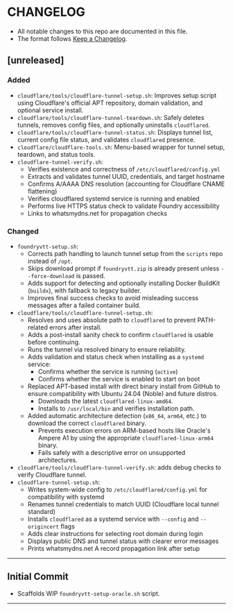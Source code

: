 # CHANGELOG
- All notable changes to this repo are documented in this file.
- The format follows [Keep a Changelog](https://keepachangelog.com/en/1.1.0/).

## [unreleased]

### Added
- `cloudflare/tools/cloudflare-tunnel-setup.sh`: Improves setup script using Cloudflare's official APT repository, domain validation, and optional service install.
- `cloudflare/tools/cloudflare-tunnel-teardown.sh`: Safely deletes tunnels, removes config files, and optionally uninstalls `cloudflared`.
- `cloudflare/tools/cloudflare-tunnel-status.sh`: Displays tunnel list, current config file status, and validates `cloudflared` presence.
- `cloudflare/cloudflare-tools.sh`: Menu-based wrapper for tunnel setup, teardown, and status tools.
- `cloudflare-tunnel-verify.sh`:
  - Verifies existence and correctness of `/etc/cloudflared/config.yml`
  - Extracts and validates tunnel UUID, credentials, and target hostname
  - Confirms A/AAAA DNS resolution (accounting for Cloudflare CNAME flattening)
  - Verifies cloudflared systemd service is running and enabled
  - Performs live HTTPS status check to validate Foundry accessibility
  - Links to whatsmydns.net for propagation checks

### Changed
- `foundryvtt-setup.sh`:
  - Corrects path handling to launch tunnel setup from the `scripts` repo instead of `/opt`.
  - Skips download prompt if `foundryvtt.zip` is already present unless `--force-download` is passed.
  - Adds support for detecting and optionally installing Docker BuildKit (`buildx`), with fallback to legacy builder.
  - Improves final success checks to avoid misleading success messages after a failed container build.
- `cloudflare/tools/cloudflare-tunnel-setup.sh`:
  - Resolves and uses absolute path to `cloudflared` to prevent PATH-related errors after install.
  - Adds a post-install sanity check to confirm `cloudflared` is usable before continuing.
  - Runs the tunnel via resolved binary to ensure reliability.
  - Adds validation and status check when installing as a `systemd` service:
    - Confirms whether the service is running (`active`)
    - Confirms whether the service is enabled to start on boot
  - Replaced APT-based install with direct binary install from GitHub to ensure compatibility with Ubuntu 24.04 (Noble) and future distros.
    - Downloads the latest `cloudflared-linux-amd64`.
    - Installs to `/usr/local/bin` and verifies installation path.
  - Added automatic architecture detection (`x86_64`, `arm64`, etc.) to download the correct `cloudflared` binary.
    - Prevents execution errors on ARM-based hosts like Oracle's Ampere A1 by using the appropriate `cloudflared-linux-arm64` binary.
    - Fails safely with a descriptive error on unsupported architectures.
- `cloudflare/tools/cloudflare-tunnel-verify.sh`: adds debug checks to verify Cloudflare tunnel.
- `cloudflare-tunnel-setup.sh`:
  - Writes system-wide config to `/etc/cloudflared/config.yml` for compatibility with systemd
  - Renames tunnel credentials to match UUID (Cloudflare local tunnel standard)
  - Installs `cloudflared` as a systemd service with `--config` and `--origincert` flags
  - Adds clear instructions for selecting root domain during login
  - Displays public DNS and tunnel status with clearer error messages
  - Prints whatsmydns.net A record propagation link after setup

---

## Initial Commit
- Scaffolds WIP `foundryvtt-setup-oracle.sh` script.

---